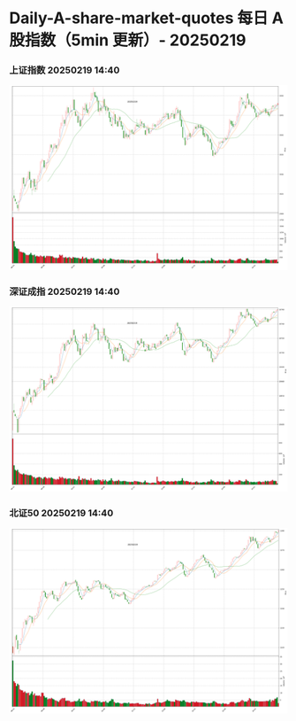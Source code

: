 
# Daily-A-share-market-quotes 每日 A 股指数（5min 更新）- 20250219

### 上证指数 20250219 14:40
![](./fig/2025/2/20250219-sh000001.png)

### 深证成指 20250219 14:40
![](./fig/2025/2/20250219-sz399001.png)

### 北证50 20250219 14:40
![](./fig/2025/2/20250219-bj899050.png)
